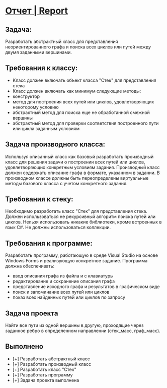 # [Отчет | Report](Report6.pdf)

## Задача: 
Разработать абстрактный класс для представления неориентированного графа и поиска всех циклов или путей между двумя заданными вершинами. 

## Требования к классу: 
- Класс должен включать объект класса "Стек" для представления стека 
- Класс должен включать как минимум следующие методы: 
 - конструктор 
 - метод для построения всех путей или циклов, удовлетворяющих некоторому условию 
 - абстрактный метод для поиска еще не обработанной смежной вершины 
 - абстрактный метод для проверки соответствия построенного пути или цикла заданным условиям 

## Задача производного класса: 
Используя описанный класс как базовый разработать производный класс для решения задачи о построении всех путей или циклов, удовлетворяющих конкретным условиям задания. Производный класс должен содержать описание графа в формате, указанном в задании. В производном классе должны быть переопределены виртуальные методы базового класса с учетом конкретного задания. 

## Требования к стеку: 
Необходимо разработать класс "Стек" для представления стека. Должен использоваться не рекурсивный алгоритм поиска путей или циклов. Нельзя использовать никакие библиотеки, кроме встроенных в язык С#. Не должны использоваться коллекции. 

## Требования к программе: 
Разработать программу, работающую в среде Visual Studio на основе Windows Forms и реализующую конкретное задание. Программа должна обеспечивать: 
- ввод описания графа из файла и с клавиатуры 
- редактирование и сохранение описания графа 
- представление исходного графа и результатов в графическом виде 
- поиск и запоминание всех путей или циклов 
- показ всех найденных путей или циклов по запросу 

## Задача проекта 
Найти все пути из одной вершины в другую, проходящие через заданное ребро в определенном направлении (стек_масс, граф_масс). 

## Выполнено 
- [+] Разработать абстрактный класс 
- [+] Разработать производный класс 
- [+] Разработать класс "Стек" 
- [+] Разработать программу 
- [+] Задача проекта выполнена
